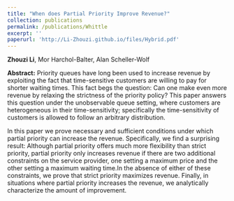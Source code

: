 ```yaml
---
title: "When does Partial Priority Improve Revenue?"
collection: publications
permalink: /publications/Whittle
excerpt: ''
paperurl: 'http://Li-Zhouzi.github.io/files/Hybrid.pdf'
---
```

**Zhouzi Li**, Mor Harchol-Balter, Alan Scheller-Wolf

**Abstract:** Priority queues have long been used to increase revenue by exploiting the fact that time-sensitive customers are willing to pay for shorter waiting times. This fact begs the question: Can one make even more revenue by relaxing the strictness of the priority policy? This paper answers this question under the unobservable queue setting, where customers are heterogeneous in their time-sensitivity;   specifically the time-sensitivity of customers is allowed to follow an arbitrary distribution. 

In this paper we prove necessary and sufficient conditions under which partial priority can increase the revenue.  Specifically, we find a surprising result: Although partial priority offers much more flexibility than strict priority, partial priority only increases revenue if there are two additional constraints on the service provider, one setting a maximum price and the other setting a maximum waiting time.In the absence of either of these constraints, we prove that strict priority maximizes revenue. Finally, in situations where partial priority increases the revenue, we analytically characterize the amount of improvement.